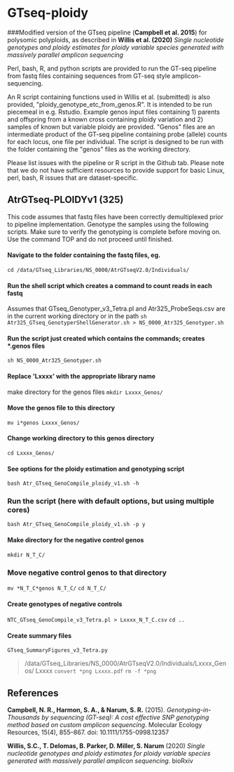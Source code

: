 # GTseq-ploidy
###Modified version of the GTseq pipeline (**Campbell et al. 2015**) for polysomic polyploids, as described in **Willis et al. (2020)** *Single nucleotide genotypes and ploidy estimates for ploidy variable species generated with massively parallel amplicon sequencing*

Perl, bash, R, and python scripts are provided to run the GT-seq pipeline from fastq files containing sequences from GT-seq style amplicon-sequencing.

An R script containing functions used in Willis et al. (submitted) is also provided, "ploidy_genotype_etc_from_genos.R". It is intended to be run piecemeal in e.g. Rstudio. Example genos input files containing 1) parents and offspring from a known cross containing ploidy variation and 2) samples of known but variable ploidy are provided. "Genos" files are an intermediate product of the GT-seq pipeline containing probe (allele) counts for each locus, one file per individual. The script is designed to be run with the folder containing the "genos" files as the working directory.

Please list issues with the pipeline or R script in the Github tab. Please note that we do not have sufficient resources to provide support for basic Linux, perl, bash, R issues that are dataset-specific.

## AtrGTseq-PLOIDYv1 (325)
This code assumes that fastq files have been correctly demultiplexed prior to pipeline implementation. Genotype the samples using the following scripts. Make sure to verify the genotyping is complete before moving on. Use the command TOP and do not proceed until finished.


#### Navigate to the folder containing the fastq files, eg.
`cd /data/GTseq_Libraries/NS_0000/AtrGTseqV2.0/Individuals/`

#### Run the shell script which creates a command to count reads in each fastq 
Assumes that GTseq_Genotyper_v3_Tetra.pl and Atr325_ProbeSeqs.csv are in the current working directory or in the path
`sh Atr325_GTseq_GenotyperShellGenerator.sh > NS_0000_Atr325_Genotyper.sh`
#### Run the script just created which contains the commands; creates *.genos files
`sh NS_0000_Atr325_Genotyper.sh`
#### Replace 'Lxxxx' with the appropriate library name
make directory for the genos files
`mkdir Lxxxx_Genos/`
#### Move the genos file to this directory
`mv i*genos Lxxxx_Genos/`
#### Change working directory to this genos directory
`cd Lxxxx_Genos/`
#### See options for the ploidy estimation and genotyping script
`bash Atr_GTseq_GenoCompile_ploidy_v1.sh -h`
### Run the script (here with default options, but using multiple cores)
`bash Atr_GTseq_GenoCompile_ploidy_v1.sh -p y`
#### Make directory for the negative control genos
`mkdir N_T_C/`
### Move negative control genos to that directory
`mv *N_T_C*genos N_T_C/`
`cd N_T_C/`
#### Create genotypes of negative controls
`NTC_GTseq_GenoCompile_v3_Tetra.pl > Lxxxx_N_T_C.csv`
`cd ..`
#### Create summary files
`GTseq_SummaryFigures_v3_Tetra.py`
> /data/GTseq_Libraries/NS_0000/AtrGTseqV2.0/Individuals/Lxxxx_Genos/
> Lxxxx
`convert *png Lxxxx.pdf`
`rm -f *png`

## References

**Campbell, N. R., Harmon, S. A., & Narum, S. R.** (2015). *Genotyping-in-Thousands by sequencing (GT-seq): A cost effective SNP genotyping method based on custom amplicon sequencing*. Molecular Ecology Resources, 15(4), 855–867. doi: 10.1111/1755-0998.12357

**Willis, S.C., T. Delomas, B. Parker, D. Miller, S. Narum** (2020) *Single nucleotide genotypes and ploidy estimates for ploidy variable species generated with massively parallel amplicon sequencing*. bioRxiv